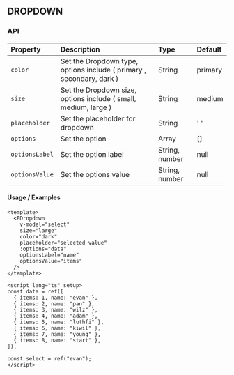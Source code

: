 ## DROPDOWN

### API

| Property       | Description                                                          | Type           | Default |
| :------------- | :------------------------------------------------------------------- | :------------- | :------ |
| `color`        | Set the Dropdown type, options include ( primary , secondary, dark ) | String         | primary |
| `size`         | Set the Dropdown size, options include ( small, medium, large )      | String         | medium  |
| `placeholder`  | Set the placeholder for dropdown                                     | String         | ' '     |
| `options`      | Set the option                                                       | Array          | []      |
| `optionsLabel` | Set the option label                                                 | String, number | null    |
| `optionsValue` | Set the options value                                                | String, number | null    |

#### Usage / Examples

```vue
<template>
  <EDropdown
    v-model="select"
    size="large"
    color="dark"
    placeholder="selected value"
    :options="data"
    optionsLabel="name"
    optionsValue="items"
  />
</template>

<script lang="ts" setup>
const data = ref([
  { items: 1, name: "evan" },
  { items: 2, name: "pan" },
  { items: 3, name: "wilz" },
  { items: 4, name: "adam" },
  { items: 5, name: "luthfi" },
  { items: 6, name: "kiwil" },
  { items: 7, name: "young" },
  { items: 8, name: "start" },
]);

const select = ref("evan");
</script>
```

